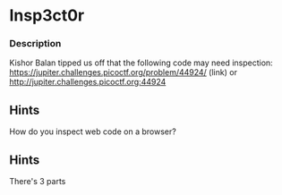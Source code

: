 # Insp3ct0r

### Description

Kishor Balan tipped us off that the following code may need inspection: https://jupiter.challenges.picoctf.org/problem/44924/ (link) or http://jupiter.challenges.picoctf.org:44924

## Hints 
How do you inspect web code on a browser?

## Hints 
There's 3 parts

